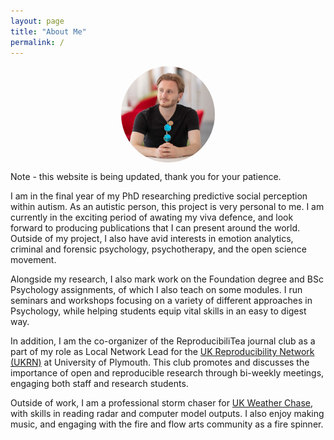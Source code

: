 ```yaml
---
layout: page
title: "About Me"
permalink: /
---
```

<img src="/assets/img/Me.PNG" alt="Robert Harlow" width="150" style="display: block; margin-left: auto; margin-right: auto; border-radius: 50%;">

Note - this website is being updated, thank you for your patience.

I am in the final year of my PhD researching predictive social perception within autism. As an autistic person, this project is very personal to me. I am currently in the exciting period of awating my viva defence, and look forward to producing publications that I can present around the world. Outside of my project, I also have avid interests in emotion analytics, criminal and forensic psychology,  psychotherapy, and the open science movement. 

Alongside my research, I also mark work on the Foundation degree and BSc Psychology assignments, of which I also teach on some modules. I run seminars and workshops focusing on a variety of different approaches in Psychology, while helping students equip vital skills in an easy to digest way.

In addition, I am the co-organizer of the ReproducibiliTea journal club as a part of my role as Local Network Lead for the [UK Reproducibility Network (UKRN)](ukrn.org) at University of Plymouth. This club promotes and discusses the importance of open and reproducible research through bi-weekly meetings, engaging both staff and research students.

Outside of work, I am a professional storm chaser for [UK Weather Chase](https://www.youtube.com/channel/UCYWrB3iUO7eOa-7ZiUaf2Zg), with skills in reading radar and computer model outputs. I also enjoy making music, and engaging with the fire and flow arts community as a fire spinner. 
